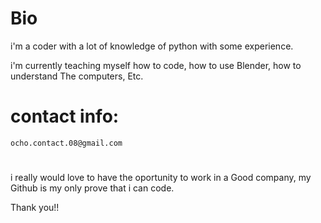  
# Bio
  i'm a coder with a lot of knowledge of python with some experience.

  i'm currently teaching myself how to code, how to use Blender, how to understand The computers, Etc.



# contact info:

    ocho.contact.08@gmail.com

#
i really would love to have the oportunity to work in a Good company,
my Github is my only prove that i can code.

Thank you!!
